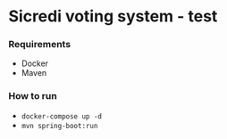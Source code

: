 # Sicredi voting system - test

### Requirements
* Docker
* Maven

### How to run
* `docker-compose up -d`
* `mvn spring-boot:run`